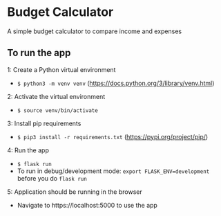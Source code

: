 # Budget Calculator
A simple budget calculator to compare income and expenses


## To run the app

1: Create a Python virtual environment
  - `$ python3 -m venv venv` (https://docs.python.org/3/library/venv.html)

2: Activate the virtual environment
  - `$ source venv/bin/activate`

3: Install pip requirements
  - `$ pip3 install -r requirements.txt` (https://pypi.org/project/pip/)

4: Run the app
  - `$ flask run` 
  - To run in debug/development mode: `export FLASK_ENV=development` before you do `flask run`

5: Application should be running in the browser
  - Navigate to https://localhost:5000 to use the app
